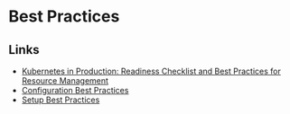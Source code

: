 # Best Practices

## Links

- [Kubernetes in Production: Readiness Checklist and Best Practices for Resource Management](https://www.replex.io/blog/kubernetes-in-production-readiness-checklist-and-best-practices-for-resource-management)
- [Configuration Best Practices](https://kubernetes.io/docs/concepts/configuration/overview/)
- [Setup Best Practices](https://kubernetes.io/docs/setup/best-practices/)

